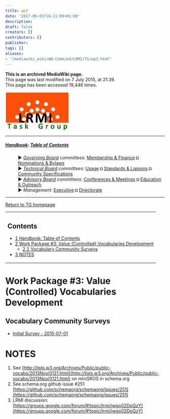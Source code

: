```yaml
---
title: wp3
date: '2017-09-01T16:21:09+01:00'
description: 
draft: false
creators: []
contributors: []
publisher: 
tags: []
aliases:
- "/mediawiki_wiki/AB-Comm/ed/LRMI/TG/wp3.html"
---
```


 **This is an archived MediaWiki page.**  
This page was last modified on 7 July 2015, at 21:39.  
This page has been accessed 19,446 times.

[<img alt="DCMI/LRMI Tas Group" src="/mediawiki_wiki/images/DC-LRMI_TG.png" width="200" height="121">](/mediawiki_wiki/images/DC-LRMI_TG.png "DCMI/LRMI Tas Group")

* * *

##### [Handbook](/mediawiki_wiki/DCMI_Handbook "DCMI Handbook"): [Table of Contents](/mediawiki_wiki/DCMI_Handbook/ "DCMI Handbook") 
<dl>
<dd> ► <i><a href="/mediawiki_wiki/DCMI_Governing_Board.md" title="DCMI Governing Board">Governing Board</a> committees:</i> <a href="/mediawiki_wiki/DCMI_Governing_Board/finance.md" title="DCMI Governing Board/finance">Membership &amp; Finance</a> ◘ <a href="/mediawiki_wiki/DCMI_Governing_Board/nominations.md" title="DCMI Governing Board/nominations">Nominations &amp; Bylaws</a> 
</dd>
<dd> ► <i><a href="/mediawiki_wiki/DCMI_Technical_Board.md" title="DCMI Technical Board">Technical Board</a> committees:</i> <a href="/mediawiki_wiki/DCMI_Technical_Board/usage.md" title="DCMI Technical Board/usage">Usage</a> ◘ <a href="/mediawiki_wiki/DCMI_Technical_Board/standards.md" title="DCMI Technical Board/standards">Standards &amp; Liaisons</a> ◘ <a href="/mediawiki_wiki/DCMI_Technical_Board/specifications.md" title="DCMI Technical Board/specifications">Community Specifications</a>
</dd>
<dd> ► <i><a href="/mediawiki_wiki/DCMI_Advisory_Board.md" title="DCMI Advisory Board">Advisory Board</a> committees:</i> <a href="/mediawiki_wiki/DCMI_Advisory_Board/meetings.md" title="DCMI Advisory Board/meetings">Conferences &amp; Meetings</a> ◘ <a href="/mediawiki_wiki/DCMI_Advisory_Board/documentation.md" title="DCMI Advisory Board/documentation">Education &amp; Outreach</a>
</dd>
<dd> ► <i>Management:</i> <a href="/mediawiki_wiki/Exec_Committee.md" title="Exec Committee">Executive</a> ◘ <a href="/mediawiki_wiki/Exec_Committee/directorate.md" title="Exec Committee/directorate">Directorate</a>
</dd>
</dl>

* * *

[Return to TG homepage](/mediawiki_wiki/AB-Comm/ed/LRMI/TG "AB-Comm/ed/LRMI/TG")

<table id="toc" class="toc">
  <tr>
    <td>
      <div id="toctitle">
        <h2>Contents</h2>
      </div>
      <ul>
        <li class="toclevel-1"><a href="#Handbook:_Table_of_Contents"><span class="tocnumber">1</span> <span class="toctext">Handbook: Table of Contents</span></a></li>
        <li class="toclevel-1 tocsection-1">
          <a href="#Work_Package_.233:_Value_.28Controlled.29_Vocabularies_Development"><span class="tocnumber">2</span> <span class="toctext">Work Package #3: Value (Controlled) Vocabularies Development</span></a>
          <ul>
            <li class="toclevel-2 tocsection-2"><a href="#Vocabulary_Community_Surveys"><span class="tocnumber">2.1</span> <span class="toctext">Vocabulary Community Surveys</span></a></li>
          </ul>
        </li>
        <li class="toclevel-1 tocsection-3"><a href="#NOTES"><span class="tocnumber">3</span> <span class="toctext">NOTES</span></a></li>
      </ul>
    </td>
  </tr>
</table>


# Work Package #3: Value (Controlled) Vocabularies Development 

## Vocabulary Community Surveys 

- [Initial Survey - 2015-07-01](/mediawiki_wiki/Survey-20150701 "Survey-20150701")

# NOTES 

1. See [http://lists.w3.org/Archives/Public/public-vocabs/2013Nov/0121.html](http://lists.w3.org/Archives/Public/public-vocabs/2013Nov/0121.html) on miniSKOS in schema.org
2. See schema.org github issue #251 [https://github.com/schemaorg/schemaorg/issues/251](https://github.com/schemaorg/schemaorg/issues/251)
3. LRMI discussion: [https://groups.google.com/forum/#!topic/lrmi/jwgo02DpQzY](https://groups.google.com/forum/#!topic/lrmi/jwgo02DpQzY)

